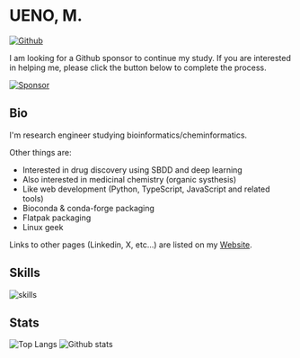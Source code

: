 # UENO, M.

[![Github](https://img.shields.io/github/followers/eunos-1128?label=Follow&style=social)](https://github.com/eunos-1128)

I am looking for a Github sponsor to continue my study. If you are interested in helping me, please click the button below to complete the process.

[![Sponsor](https://img.shields.io/badge/Sponsor-%E2%9D%A4-%23db61a2.svg?&logo=github&logoColor=181717&&style=flat-square&labelColor=white
)](https://github.com/sponsors/eunos-1128)

## Bio

I'm research engineer studying bioinformatics/cheminformatics.

Other things are:

* Interested in drug discovery using SBDD and deep learning
* Also interested in medicinal chemistry (organic systhesis)
* Like web development (Python, TypeScript, JavaScript and related tools)
* Bioconda & conda-forge packaging
* Flatpak packaging
* Linux geek

Links to other pages (Linkedin, X, etc...) are listed on my [Website](https://eunos-1128.github.io/).

## Skills

![skills](https://skillicons.dev/icons?theme=light&perline=8&i=py,julia,r,cpp,bash,ts,js,html,css,anaconda,cmake,jquery,nodejs,yarn,npm,django,flask,sklearn,selenium,react,vue,sass,linux,mongodb,postgres,mysql,docker,aws,git,vscode,)

## Stats

![Top Langs](https://github-readme-stats.vercel.app/api/top-langs/?username=eunos-1128&hide=html)
![Github stats](https://github-readme-stats.vercel.app/api?username=eunos-1128&show_icons=true&count_private=true&line_height=40)

